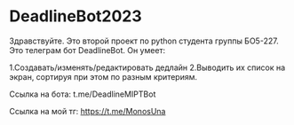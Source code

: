 # DeadlineBot2023
Здравствуйте. Это второй проект по python студента группы БО5-227. Это телеграм бот DeadlineBot. Он умеет:

1.Создавать/изменять/редактировать дедлайн
2.Выводить их список на экран, сортируя при этом по разным критериям.

Ссылка на бота: t.me/DeadlineMIPTBot

Ссылка на мой тг: https://t.me/MonosUna
